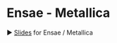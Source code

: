 # Ensae - Metallica

:arrow_forward: [Slides](https://nicolaval.github.io/Ensae-Metallica) for Ensae / Metallica
